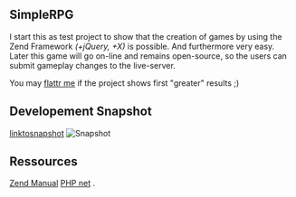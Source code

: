 SimpleRPG
---------------

I start this as test project to show that the creation of games by using the Zend Framework *(+jQuery, +X)* is possible.
And furthermore very easy.
Later this game will go on-line and remains open-source, so the users can submit gameplay changes to the live-server.

You may [flattr me] if the project shows first "greater" results ;)

Developement Snapshot
---------------

[linktosnapshot]
![Snapshot](imagr.eu/up/4dec099bf15d01_taleofzanesnapshot.png "Quest View")

Ressources
---------------

[Zend Manual] [PHP net]
.

  [Zend Manual]: http://framework.zend.com/manual/en/
  [PHP net]: http://php.net
  [flattr me]: http://flattr.com/thing/291002/SimpleRPG-PHP
  [linktosnapshot]: http://imagr.eu/up/4dec099bf15d01_taleofzanesnapshot.png